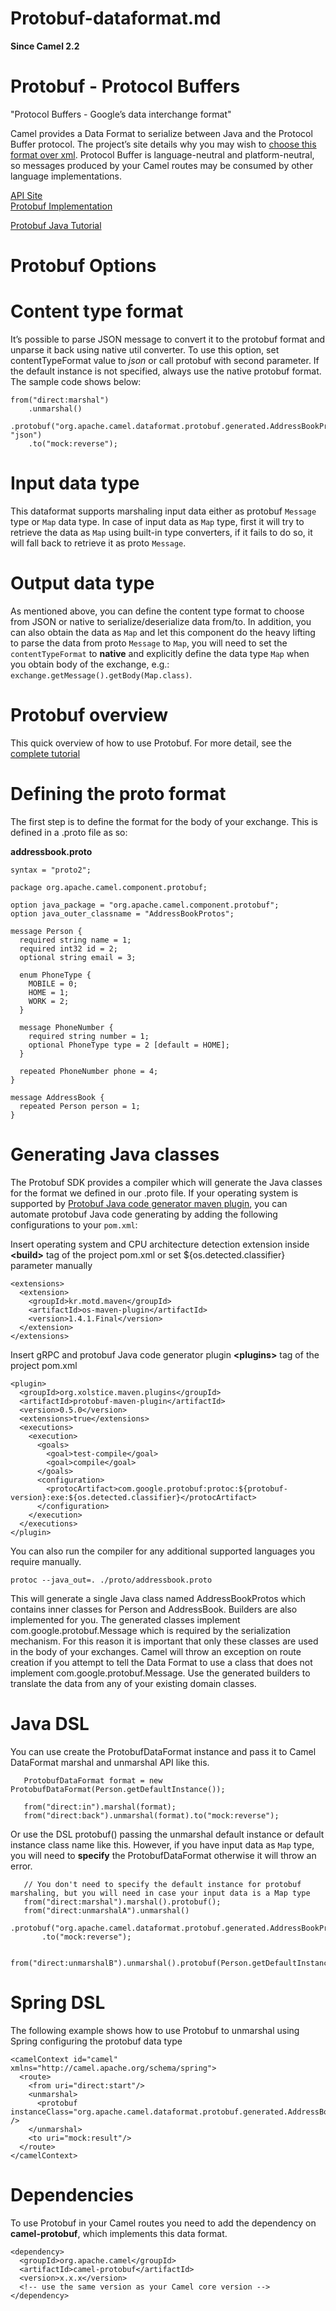 # Protobuf-dataformat.md

**Since Camel 2.2**

# Protobuf - Protocol Buffers

"Protocol Buffers - Google’s data interchange format"

Camel provides a Data Format to serialize between Java and the Protocol
Buffer protocol. The project’s site details why you may wish to [choose
this format over
xml](https://developers.google.com/protocol-buffers/docs/overview).
Protocol Buffer is language-neutral and platform-neutral, so messages
produced by your Camel routes may be consumed by other language
implementations.

[API
Site](https://developers.google.com/protocol-buffers/docs/reference/java/)  
[Protobuf Implementation](https://github.com/google/protobuf)

[Protobuf Java
Tutorial](https://developers.google.com/protocol-buffers/docs/javatutorial)

# Protobuf Options

# Content type format

It’s possible to parse JSON message to convert it to the protobuf format
and unparse it back using native util converter. To use this option, set
contentTypeFormat value to *json* or call protobuf with second
parameter. If the default instance is not specified, always use the
native protobuf format. The sample code shows below:

    from("direct:marshal")
        .unmarshal()
        .protobuf("org.apache.camel.dataformat.protobuf.generated.AddressBookProtos$Person", "json")
        .to("mock:reverse");

# Input data type

This dataformat supports marshaling input data either as protobuf
`Message` type or `Map` data type. In case of input data as `Map` type,
first it will try to retrieve the data as `Map` using built-in type
converters, if it fails to do so, it will fall back to retrieve it as
proto `Message`.

# Output data type

As mentioned above, you can define the content type format to choose
from JSON or native to serialize/deserialize data from/to. In addition,
you can also obtain the data as `Map` and let this component do the
heavy lifting to parse the data from proto `Message` to `Map`, you will
need to set the `contentTypeFormat` to **native** and explicitly define
the data type `Map` when you obtain body of the exchange, e.g.:
`exchange.getMessage().getBody(Map.class)`.

# Protobuf overview

This quick overview of how to use Protobuf. For more detail, see the
[complete
tutorial](https://developers.google.com/protocol-buffers/docs/javatutorial)

# Defining the proto format

The first step is to define the format for the body of your exchange.
This is defined in a .proto file as so:

**addressbook.proto**

    syntax = "proto2";
    
    package org.apache.camel.component.protobuf;
    
    option java_package = "org.apache.camel.component.protobuf";
    option java_outer_classname = "AddressBookProtos";
    
    message Person {
      required string name = 1;
      required int32 id = 2;
      optional string email = 3;
    
      enum PhoneType {
        MOBILE = 0;
        HOME = 1;
        WORK = 2;
      }
    
      message PhoneNumber {
        required string number = 1;
        optional PhoneType type = 2 [default = HOME];
      }
    
      repeated PhoneNumber phone = 4;
    }
    
    message AddressBook {
      repeated Person person = 1;
    }

# Generating Java classes

The Protobuf SDK provides a compiler which will generate the Java
classes for the format we defined in our .proto file. If your operating
system is supported by [Protobuf Java code generator maven
plugin](https://www.xolstice.org/protobuf-maven-plugin), you can
automate protobuf Java code generating by adding the following
configurations to your `pom.xml`:

Insert operating system and CPU architecture detection extension inside
**\<build\>** tag of the project pom.xml or set
${os.detected.classifier} parameter manually

    <extensions>
      <extension>
        <groupId>kr.motd.maven</groupId>
        <artifactId>os-maven-plugin</artifactId>
        <version>1.4.1.Final</version>
      </extension>
    </extensions>

Insert gRPC and protobuf Java code generator plugin **\<plugins\>**
tag of the project pom.xml

    <plugin>
      <groupId>org.xolstice.maven.plugins</groupId>
      <artifactId>protobuf-maven-plugin</artifactId>
      <version>0.5.0</version>
      <extensions>true</extensions>
      <executions>
        <execution>
          <goals>
            <goal>test-compile</goal>
            <goal>compile</goal>
          </goals>
          <configuration>
            <protocArtifact>com.google.protobuf:protoc:${protobuf-version}:exe:${os.detected.classifier}</protocArtifact>
          </configuration>
        </execution>
      </executions>
    </plugin>

You can also run the compiler for any additional supported languages you
require manually.

`protoc --java_out=. ./proto/addressbook.proto`

This will generate a single Java class named AddressBookProtos which
contains inner classes for Person and AddressBook. Builders are also
implemented for you. The generated classes implement
com.google.protobuf.Message which is required by the serialization
mechanism. For this reason it is important that only these classes are
used in the body of your exchanges. Camel will throw an exception on
route creation if you attempt to tell the Data Format to use a class
that does not implement com.google.protobuf.Message. Use the generated
builders to translate the data from any of your existing domain classes.

# Java DSL

You can use create the ProtobufDataFormat instance and pass it to Camel
DataFormat marshal and unmarshal API like this.

       ProtobufDataFormat format = new ProtobufDataFormat(Person.getDefaultInstance());
    
       from("direct:in").marshal(format);
       from("direct:back").unmarshal(format).to("mock:reverse");

Or use the DSL protobuf() passing the unmarshal default instance or
default instance class name like this. However, if you have input data
as `Map` type, you will need to **specify** the ProtobufDataFormat
otherwise it will throw an error.

       // You don't need to specify the default instance for protobuf marshaling, but you will need in case your input data is a Map type
       from("direct:marshal").marshal().protobuf();
       from("direct:unmarshalA").unmarshal()
           .protobuf("org.apache.camel.dataformat.protobuf.generated.AddressBookProtos$Person")
           .to("mock:reverse");
    
       from("direct:unmarshalB").unmarshal().protobuf(Person.getDefaultInstance()).to("mock:reverse");

# Spring DSL

The following example shows how to use Protobuf to unmarshal using
Spring configuring the protobuf data type

    <camelContext id="camel" xmlns="http://camel.apache.org/schema/spring">
      <route>
        <from uri="direct:start"/>
        <unmarshal>
          <protobuf instanceClass="org.apache.camel.dataformat.protobuf.generated.AddressBookProtos$Person" />
        </unmarshal>
        <to uri="mock:result"/>
      </route>
    </camelContext>

# Dependencies

To use Protobuf in your Camel routes you need to add the dependency on
**camel-protobuf**, which implements this data format.

    <dependency>
      <groupId>org.apache.camel</groupId>
      <artifactId>camel-protobuf</artifactId>
      <version>x.x.x</version>
      <!-- use the same version as your Camel core version -->
    </dependency>
